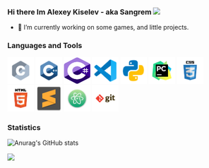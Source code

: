 ### Hi there Im Alexey Kiselev - aka Sangrem <img src="https://raw.githubusercontent.com/MartinHeinz/MartinHeinz/master/wave.gif" width="30px">

- 🤔 I’m currently working on some games, and little projects. 

### Languages and Tools

<img src="./c.svg" width="60" height="60"> <img src="./c++.svg" width="60" height="60"> <img src="./c--4.svg" width="60" height="60"> <img src="./vscode.svg" width="60" height="60"> <img src="./python.svg" width="60" height="60"> <img src="./pycharm.svg" width="60" height="60"> <img src="./css.svg" width="60" height="60"> <img src="./html.svg" width="60" height="60"> <img src="./sublime.svg" width="60" height="60"> <img src="./atom.svg" width="60" height="60"> <img src="./git.svg" width="60" height="60">

### Statistics
![Anurag's GitHub stats](https://github-readme-stats.vercel.app/api?username=Sangrem&show_icons=true&theme=radical)

<a href="https://github.com/Sangrem">
  <img align="center" src="https://github-readme-stats.anuraghazra1.vercel.app/api/top-langs/?username=Sangrem&langs_count=8&layout=compact&theme=radical" />
</a>
